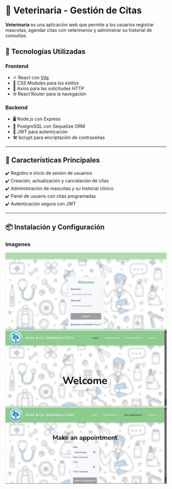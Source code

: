 # 🐾 Veterinaria - Gestión de Citas

**Veterinaria** es una aplicación web que permite a los usuarios registrar mascotas, agendar citas con veterinarios y administrar su historial de consultas.  

## 🚀 Tecnologías Utilizadas

### **Frontend**
- ⚛️ React con [Vite](https://vitejs.dev/)
- 🎨 CSS Modules para los estilos
- 🔄 Axios para las solicitudes HTTP
- 🌐 React Router para la navegación

### **Backend**
- 🖥️ Node.js con Express
- 🐘 PostgreSQL con Sequelize ORM
- 🔑 JWT para autenticación
- 🛠️ bcrypt para encriptación de contraseñas

---

## 📌 Características Principales

✔️ Registro e inicio de sesión de usuarios  
✔️ Creación, actualización y cancelación de citas  
✔️ Administración de mascotas y su historial clínico  
✔️ Panel de usuario con citas programadas  
✔️ Autenticación segura con JWT  

---

## 📦 Instalación y Configuración

### **Imagenes**
![Login](public/ArturoVet.png)
![Home](public/ArturoHome.png)
![Appointment](public/UntitledAP.png)



